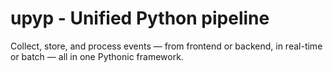 # upyp - Unified Python pipeline

Collect, store, and process events — from frontend or backend, in real-time or batch — all in one Pythonic framework.
